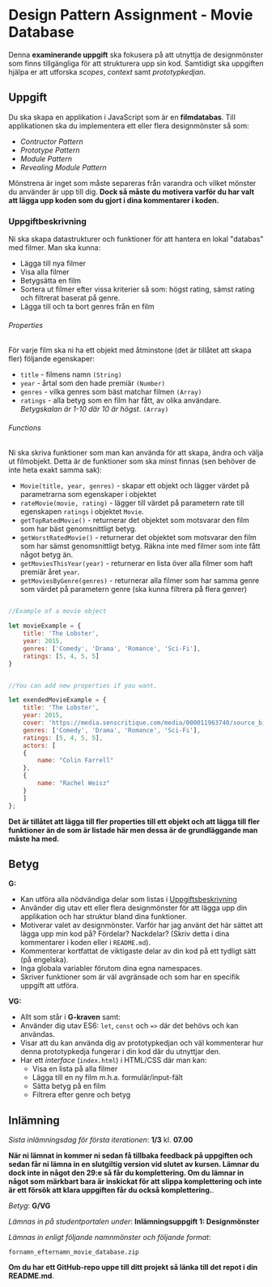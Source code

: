 # Design Pattern Assignment - Movie Database

Denna __examinerande uppgift__ ska fokusera på att utnyttja de designmönster som finns tillgängliga för att strukturera upp sin kod. Samtidigt ska uppgiften hjälpa er att utforska _scopes_, _context_ samt _prototypkedjan_.

## Uppgift

Du ska skapa en applikation i JavaScript som är en **filmdatabas**. Till applikationen ska du implementera ett eller flera designmönster så som:

* _Contructor Pattern_
* _Prototype Pattern_
* _Module Pattern_
* _Revealing Module Pattern_

Mönstrena är inget som måste separeras från varandra och vilket mönster du använder är upp till dig. __Dock så måste du motivera varför du har valt att lägga upp koden som du gjort i dina kommentarer i koden.__

### Uppgiftbeskrivning

Ni ska skapa datastrukturer och funktioner för att hantera en lokal "databas" med filmer. Man ska kunna:
* Lägga till nya filmer
* Visa alla filmer
* Betygsätta en film
* Sortera ut filmer efter vissa kriterier så som: högst rating, sämst rating och filtrerat baserat på genre.
* Lägga till och ta bort genres från en film


###### Properties

För varje film ska ni ha ett objekt med åtminstone (det är tillåtet att skapa fler) följande egenskaper:
* `title` - filmens namn `(String)`
* `year` - årtal som den hade premiär `(Number)`
* `genres` - vilka genres som bäst matchar filmen `(Array)`
* `ratings` - alla betyg som en film har fått, av olika användare. _Betygskalan är 1-10 där 10 är högst_. `(Array)`

###### Functions

Ni ska skriva funktioner som man kan använda för att skapa, ändra och välja ut filmobjekt. Detta är de funktioner som ska minst finnas (sen behöver de inte heta exakt samma sak):

* `Movie(title, year, genres)` - skapar ett objekt och lägger värdet på parametrarna som egenskaper i objektet
* `rateMovie(movie, rating)` - lägger till värdet på parametern rate till egenskapen `ratings` i objektet `Movie`.
* `getTopRatedMovie()` - returnerar det objektet som motsvarar den film som har bäst genomsnittligt betyg.
* `getWorstRatedMovie()` - returnerar det objektet som motsvarar den film som har sämst genomsnittligt betyg. Räkna inte med filmer som inte fått något betyg än.
* `getMoviesThisYear(year)` - returnerar en lista över alla filmer som haft premiär året `year`.
* `getMoviesByGenre(genres)` - returnerar alla filmer som har samma genre som värdet på parametern genre (ska kunna filtrera på flera genrer)


```javascript

//Example of a movie object

let movieExample = {
    title: 'The Lobster',
    year: 2015,
    genres: ['Comedy', 'Drama', 'Romance', 'Sci-Fi'],
    ratings: [5, 4, 5, 5]
}


//You can add new properties if you want.

let exendedMovieExample = {
    title: 'The Lobster',
    year: 2015,
    cover: 'https://media.senscritique.com/media/000011963740/source_big/The_Lobster.jpg',
    genres: ['Comedy', 'Drama', 'Romance', 'Sci-Fi'],
    ratings: [5, 4, 5, 5],
    actors: [
    {
        name: "Colin Farrell"
    },
    {
        name: "Rachel Weisz"
    }
    ]
};

```

__Det är tillåtet att lägga till fler properties till ett objekt och att lägga till fler funktioner än de som är listade här men dessa är de grundläggande man måste ha med.__

## Betyg

__G:__
* Kan utföra alla nödvändiga delar som listas i [Uppgiftsbeskrivning](#uppgiftsbeskrivning)
* Använder dig utav ett eller flera designmönster för att lägga upp din applikation och har struktur bland dina funktioner.
* Motiverar valet av designmönster. Varför har jag använt det här sättet att lägga upp min kod på? Fördelar? Nackdelar? (Skriv detta i dina kommentarer i koden eller i `README.md`).
* Kommenterar kortfattat de viktigaste delar av din kod på ett tydligt sätt (på engelska).
* Inga globala variabler förutom dina egna namespaces.
* Skriver funktioner som är väl avgränsade och som har en specifik uppgift att utföra. 

__VG:__
* Allt som står i __G-kraven__ samt: 
* Använder dig utav ES6: `let`, `const` och `=>` där det behövs och kan användas.
* Visar att du kan använda dig av prototypkedjan och väl kommenterar hur denna prototypkedja fungerar i din kod där du utnyttjar den.
* Har ett _interface_ (`index.html`) i HTML/CSS där man kan:
    - Visa en lista på alla filmer
    - Lägga till en ny film m.h.a. formulär/input-fält
    - Sätta betyg på en film
    - Filtrera efter genre och betyg

## Inlämning

_Sista inlämningsdag för första iterationen_: **1/3** kl. **07.00**

**När ni lämnat in kommer ni sedan få tillbaka feedback på uppgiften och sedan får ni lämna in en slutgiltig version vid slutet av kursen. Lämnar du dock inte in något den 29:e så får du komplettering. Om du lämnar in något som märkbart bara är inskickat för att slippa komplettering och inte är ett försök att klara uppgiften får du också komplettering.**.

_Betyg_: **G/VG**

_Lämnas in på studentportalen under_: **Inlämningsuppgift 1: Designmönster**

_Lämnas in enligt följande namnmönster och följande format_:

`fornamn_efternamn_movie_database.zip`

**Om du har ett GitHub-repo uppe till ditt projekt så länka till det repot i din README.md**.

